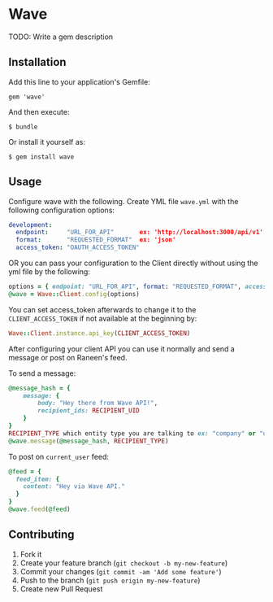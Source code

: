 # Wave

TODO: Write a gem description

## Installation

Add this line to your application's Gemfile:

    gem 'wave'

And then execute:

    $ bundle

Or install it yourself as:

    $ gem install wave

## Usage

Configure wave with the following.
Create YML file `wave.yml` with the following configuration options:
```yaml
development:
  endpoint:     "URL_FOR_API"       ex: 'http://localhost:3000/api/v1'
  format:       "REQUESTED_FORMAT"  ex: 'json'
  access_token: "OAUTH_ACCESS_TOKEN"
```
OR you can pass your configuration to the Client directly without using the yml file by the following:
```ruby
options = { endpoint: "URL_FOR_API", format: "REQUESTED_FORMAT", access_token: "OAUTH_ACCESS_TOKEN" }
@wave = Wave::Client.config(options)
```

You can set access_token afterwards to change it to the `CLIENT_ACCESS_TOKEN` if not available at the beginning by:
```ruby
Wave::Client.instance.api_key(CLIENT_ACCESS_TOKEN)
```

After configuring your client API you can use it normally and send a message or post on Raneen's feed.

To send a message:
```ruby
@message_hash = {
    message: {
        body: "Hey there from Wave API!", 
        recipient_ids: RECIPIENT_UID
    }
}
RECIPIENT_TYPE which entity type you are talking to ex: "company" or "user" 
@wave.message(@message_hash, RECIPIENT_TYPE)
```
To post on `current_user` feed:
```ruby
@feed = {
  feed_item: {
    content: "Hey via Wave API."
  }
}
@wave.feed(@feed)
```
## Contributing

1. Fork it
2. Create your feature branch (`git checkout -b my-new-feature`)
3. Commit your changes (`git commit -am 'Add some feature'`)
4. Push to the branch (`git push origin my-new-feature`)
5. Create new Pull Request
